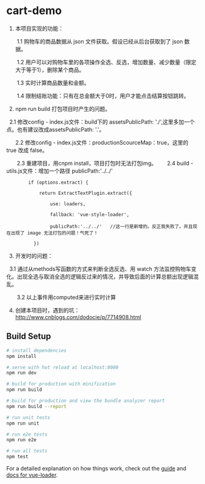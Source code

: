 # cart-demo
1. 本项目实现的功能：

      1.1 购物车的商品数据从 json 文件获取。假设已经从后台获取到了 json 数据。
  
      1.2 用户可以对购物车里的各项操作全选、反选，增加数量、减少数量（限定大于等于1），删除某个商品。
  
      1.3 实时计算商品数量和金额。
  
      1.4 限制结账功能：只有在总金额大于0时，用户才能点击结算按钮跳转。

2. npm run build 打包项目时产生的问题。
      
  
        2.1 修改config - index.js文件：build下的 assetsPublicPath: './',这里多加一个点。也有建议改成assetsPublicPath: '.'。
      
        2.2 修改config - index.js文件：productionScourceMap：true，这里的 true 改成 false。
        
        2.3 重建项目，用cnpm install，项目打包时无法打包img。
      
        2.4 build - utils.js文件：增加一个路径 publicPath:'../../' 
      
 
            if (options.extract) {
        
                return ExtractTextPlugin.extract({
            
                    use: loaders,
              
                    fallback: 'vue-style-loader',
              
                    publicPath:'../../'   //这一行是新增的。反正我失败了。并且现在出现了 image 无法打包的问题！气死了！
              
              })


3. 开发时的问题：


         3.1 通过从methods写函数的方式来判断全选反选、用 watch 方法监控购物车变化。出现全选与取消全选的逻辑反过来的情况，并导致后面的计算总额出现逻辑混乱。
      
      
         3.2 以上事件用computed来进行实时计算

4. 创建本项目时，遇到的坑：http://www.cnblogs.com/dodocie/p/7714908.html 

## Build Setup

``` bash
# install dependencies
npm install

# serve with hot reload at localhost:8080
npm run dev

# build for production with minification
npm run build

# build for production and view the bundle analyzer report
npm run build --report

# run unit tests
npm run unit

# run e2e tests
npm run e2e

# run all tests
npm test
```

For a detailed explanation on how things work, check out the [guide](http://vuejs-templates.github.io/webpack/) and [docs for vue-loader](http://vuejs.github.io/vue-loader).
